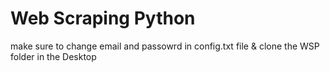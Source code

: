 # Web Scraping Python

make sure to change email and passowrd in config.txt file & clone the WSP folder in the Desktop

